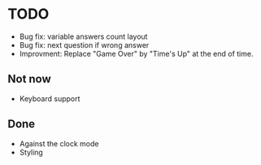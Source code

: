 # TODO

- Bug fix: variable answers count layout
- Bug fix: next question if wrong answer
- Improvment: Replace "Game Over" by "Time's Up" at the end of time.

## Not now

- Keyboard support

## Done

- Against the clock mode
- Styling